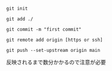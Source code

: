 ```
git init

git add ./

git commit -m "first commit"

git remote add origin [https or ssh]

git push --set-upstream origin main

```

反映されるまで数分かかるので注意が必要
